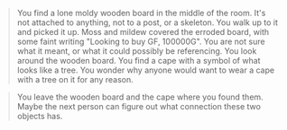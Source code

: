 >You find a lone moldy wooden board in the middle of the room. It's not attached to anything,
not to a post, or a skeleton. You walk up to it and picked it up. Moss and mildew covered the
erroded board, with some faint writing "Looking to buy GF, 100000G". You are not sure what it 
meant, or what it could possibly be referencing. You look around the wooden board. You find
a cape with a symbol of what looks like a tree. You wonder why anyone would want to wear a cape
with a tree on it for any reason.

>You leave the wooden board and the cape where you found them. Maybe the next person can figure
out what connection these two objects has.
